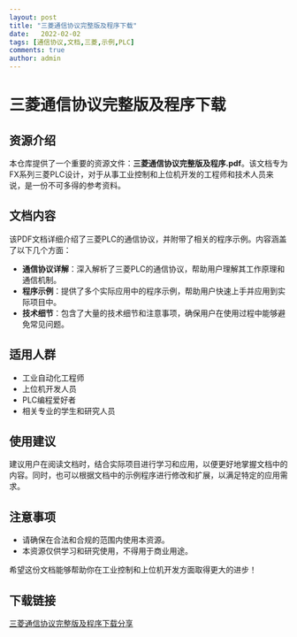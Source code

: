 ```yaml
---
layout: post
title: "三菱通信协议完整版及程序下载"
date:   2022-02-02
tags: [通信协议,文档,三菱,示例,PLC]
comments: true
author: admin
---
```

# 三菱通信协议完整版及程序下载

## 资源介绍

本仓库提供了一个重要的资源文件：**三菱通信协议完整版及程序.pdf**。该文档专为FX系列三菱PLC设计，对于从事工业控制和上位机开发的工程师和技术人员来说，是一份不可多得的参考资料。

## 文档内容

该PDF文档详细介绍了三菱PLC的通信协议，并附带了相关的程序示例。内容涵盖了以下几个方面：

- **通信协议详解**：深入解析了三菱PLC的通信协议，帮助用户理解其工作原理和通信机制。
- **程序示例**：提供了多个实际应用中的程序示例，帮助用户快速上手并应用到实际项目中。
- **技术细节**：包含了大量的技术细节和注意事项，确保用户在使用过程中能够避免常见问题。

## 适用人群

- 工业自动化工程师
- 上位机开发人员
- PLC编程爱好者
- 相关专业的学生和研究人员

## 使用建议

建议用户在阅读文档时，结合实际项目进行学习和应用，以便更好地掌握文档中的内容。同时，也可以根据文档中的示例程序进行修改和扩展，以满足特定的应用需求。

## 注意事项

- 请确保在合法和合规的范围内使用本资源。
- 本资源仅供学习和研究使用，不得用于商业用途。

希望这份文档能够帮助你在工业控制和上位机开发方面取得更大的进步！

## 下载链接

[三菱通信协议完整版及程序下载分享](https://pan.quark.cn/s/cec3a58cf3c8)